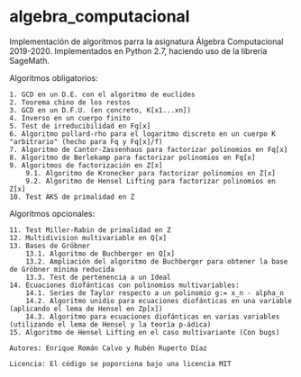 # algebra_computacional

Implementación de algoritmos parra la asignatura Álgebra Computacional 2019-2020. 
Implementados en Python 2.7, haciendo uso de la librería SageMath.

Algoritmos obligatorios:

    1. GCD en un D.E. con el algoritmo de euclides
    2. Teorema chino de los restos
    3. GCD en un D.F.U. (en concreto, K[x1...xn])
    4. Inverso en un cuerpo finito
    5. Test de irreducibilidad en Fq[x]
    6. Algoritmo pollard-rho para el logaritmo discreto en un cuerpo K "arbitrario" (hecho para Fq y Fq[x]/f)
    7. Algoritmo de Cantor-Zassenhaus para factorizar polinomios en Fq[x]
    8. Algoritmo de Berlekamp para factorizar polinomios en Fq[x]
    9. Algoritmos de factorización en Z[x]
        9.1. Algoritmo de Kronecker para factorizar polinomios en Z[x]
        9.2. Algoritmo de Hensel Lifting para factorizar polinomios en Z[x]
    10. Test AKS de primalidad en Z
    
Algoritmos opcionales:
    
    11. Test Miller-Rabin de primalidad en Z
    12. Multidivision multivariable en Q[x]
    13. Bases de Gröbner
        13.1. Algoritmo de Buchberger en Q[x]
        13.2. Ampliación del algoritmo de Buchberger para obtener la base de Gröbner mínima reducida
        13.3. Test de pertenencia a un Ideal
    14. Ecuaciones diofánticas con polinomios multivariables:
        14.1. Series de Taylor respecto a un polinomio g:= x_n - alpha_n
        14.2. Algoritmo unidio para ecuaciones diofánticas en una variable (aplicando el lema de Hensel en Zp[x])
        14.3. Algoritmo para ecuaciones diofánticas en varias variables (utilizando el lema de Hensel y la teoría p-ádica)
    15. Algoritmo de Hensel Lifting en el caso multivariante (Con bugs)
    
    Autores: Enrique Román Calvo y Rubén Ruperto Díaz
    
    Licencia: El código se poporciona bajo una licencia MIT
